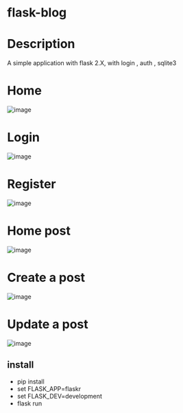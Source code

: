 # flask-blog

# Description
A simple application with flask 2.X, with login , auth , sqlite3

# Home
![image](https://user-images.githubusercontent.com/47481316/153389440-22a03f71-1b80-4385-a7e8-aac08ee7c679.png)

# Login
![image](https://user-images.githubusercontent.com/47481316/153389555-96653d67-944a-411f-bd6d-edb870f6773b.png)

# Register
![image](https://user-images.githubusercontent.com/47481316/153389670-8f793841-4124-4ea4-8b2b-fa5cb5b0ab4a.png)

# Home post 
![image](https://user-images.githubusercontent.com/47481316/153389755-d7e7caa8-f245-420d-af75-f76ddd181c8c.png)

# Create a post
![image](https://user-images.githubusercontent.com/47481316/153389842-be61cb0a-abd2-4fc6-aa06-b974cdef5af4.png)

# Update a post
![image](https://user-images.githubusercontent.com/47481316/153389932-c87d8b52-48be-4684-895a-9aaf2ee7dc59.png)

## install 
- pip install 
- set FLASK_APP=flaskr
- set FLASK_DEV=development
- flask run 
